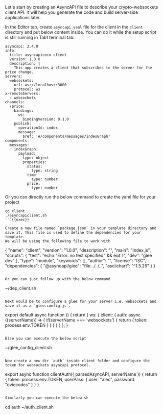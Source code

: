 Let's start by creating an AsyncAPI file to describe your crypto-websockets client API. It will help you generate the code and build server-side applications later.

In the Editor tab, create `asyncapi.yaml` file for the client in the `client` directory and put below content inside. You can do it while the setup script is still running in Tab1 terminal tab:

```
asyncapi: 2.4.0
info: 
  title: asyncapicoin client
  version: 1.0.0
  description: |
    This app creates a client that subscribes to the server for the price change.
servers:
  websockets:
    url: ws://localhost:3000
    protocol: ws
x-remoteServers:
  - websockets
channels:
  /price:
    bindings:
      ws:
        bindingVersion: 0.1.0
    publish:
      operationId: index
      message:
        $ref: '#/components/messages/indexGraph'
components:
  messages:
    indexGraph:
      payload:
        type: object
        properties:
          status:
            type: string
          time:
            type: number
          price:
            type: number
```

Or you can directly run the below command to create the yaml file for your project

```
cd client
./asyncapiclient.sh
```{{exec}}

Create a new file named `package.json` in your template directory and save it. This file is used to define the dependencies for your template.
We will be using the following file to work with

```
{
  "name": "client",
  "version": "1.0.0",
  "description": "",
  "main": "index.js",
  "scripts": {
    "test": "echo \"Error: no test specified\" && exit 1",
    "dev": "glee dev"
  },
  "type": "module",
  "keywords": [],
  "author": "",
  "license": "ISC",
  "dependencies": {
    "@asyncapi/glee": "file:../../..",
    "asciichart": "^1.5.25"
  }
}
```

Or you can just follow up with the below command

```
~/dep_client.sh
```{{exec}

Next would be to configure a glee for your server i.e. websockets and save it as a `glee.config.js`.

```
export default async function () {
  return {
    ws: {
      client: {
        auth: async ({serverName}) => {
          if(serverName === 'websockets') {
            return {
              token: process.env.TOKEN
            }
          }
        }
      }
    }
  };
}
```

Else you can execute the below script

```
~/glee_config_client.sh
```{{exec}

Now create a new dir `auth` inside client folder and configure the token for websockets asyncapi protocol. 

```
export async function clientAuth({ parsedAsyncAPI, serverName }) {
    return {
      token: process.env.TOKEN,
      userPass: {
        user: "alec", password: "oviecodes"
      }
    }
}
```

Similarly you can execute the below sh

```
cd auth
~/auth_client.sh
```{{exec}
